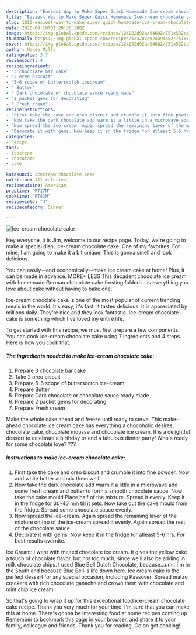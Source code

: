 ```yaml
---
description: "Easiest Way to Make Super Quick Homemade Ice-cream chocolate cake"
title: "Easiest Way to Make Super Quick Homemade Ice-cream chocolate cake"
slug: 1810-easiest-way-to-make-super-quick-homemade-ice-cream-chocolate-cake
date: 2020-09-10T01:20:36.208Z
image: https://img-global.cpcdn.com/recipes/124202d92aa94682/751x532cq70/ice-cream-chocolate-cake-recipe-main-photo.jpg
thumbnail: https://img-global.cpcdn.com/recipes/124202d92aa94682/751x532cq70/ice-cream-chocolate-cake-recipe-main-photo.jpg
cover: https://img-global.cpcdn.com/recipes/124202d92aa94682/751x532cq70/ice-cream-chocolate-cake-recipe-main-photo.jpg
author: Maude Mills
ratingvalue: 3.7
reviewcount: 4
recipeingredient:
- "3 chocolate bar cake"
- "2 oreo biscuit"
- "5-6 scope of butterscotch icecream"
- " Butter"
- " Dark chocolate or chocolate sauce ready made"
- "2 packet gems for decorating"
- " Fresh cream"
recipeinstructions:
- "First take the cake and oreo biscuit and crumble it into fine powder. Now add white butter and mix them well."
- "Now take the dark chocolate add warm it a little in a microwave add some fresh cream and butter to form a smooth chocolate sauce. Now take the cake mould Place half of the mixture. Spread it evenly. Keep it in the fridge for 30-40 min till it sets. Now take out the cake mould from the fridge. Spread some chocolate sauce evenly."
- "Now spread the ice-cream. Again spread the remaining layer of the mixture on top of the ice-cream spread it evenly. Again spread the rest of the chocolate sauce."
- "Decorate it with gems. Now keep it in the fridge for atleast 5-6 hrs. For best results overnite."
categories:
- Recipe
tags:
- icecream
- chocolate
- cake

katakunci: icecream chocolate cake 
nutrition: 111 calories
recipecuisine: American
preptime: "PT17M"
cooktime: "PT41M"
recipeyield: "4"
recipecategory: Dinner

---
```



![Ice-cream chocolate cake](https://img-global.cpcdn.com/recipes/124202d92aa94682/751x532cq70/ice-cream-chocolate-cake-recipe-main-photo.jpg)

Hey everyone, it is Jim, welcome to our recipe page. Today, we're going to make a special dish, ice-cream chocolate cake. One of my favorites. For mine, I am going to make it a bit unique. This is gonna smell and look delicious.

You can easily—and economically—make ice cream cake at home! Plus, it can be made in advance. MORE+ LESS This decadent chocolate ice cream with homemade German chocolate cake frosting folded in is everything you love about cake without having to bake one.

Ice-cream chocolate cake is one of the most popular of current trending meals in the world. It's easy, it's fast, it tastes delicious. It is appreciated by millions daily. They're nice and they look fantastic. Ice-cream chocolate cake is something which I've loved my entire life.


To get started with this recipe, we must first prepare a few components. You can cook ice-cream chocolate cake using 7 ingredients and 4 steps. Here is how you cook that.

<!--inarticleads1-->

##### The ingredients needed to make Ice-cream chocolate cake:

1. Prepare 3 chocolate bar cake
1. Take 2 oreo biscuit
1. Prepare 5-6 scope of butterscotch ice-cream
1. Prepare  Butter
1. Prepare  Dark chocolate or chocolate sauce ready made
1. Prepare 2 packet gems for decorating
1. Prepare  Fresh cream


Make the whole cake ahead and freeze until ready to serve. This make-ahead chocolate ice cream cake has everything a chocoholic desires: chocolate cake, chocolate mousse and chocolate ice cream. It is a delightful dessert to celebrate a birthday or end a fabulous dinner party! Who&#39;s ready for some chocolate love? ??? 

<!--inarticleads2-->

##### Instructions to make Ice-cream chocolate cake:

1. First take the cake and oreo biscuit and crumble it into fine powder. Now add white butter and mix them well.
1. Now take the dark chocolate add warm it a little in a microwave add some fresh cream and butter to form a smooth chocolate sauce. Now take the cake mould Place half of the mixture. Spread it evenly. Keep it in the fridge for 30-40 min till it sets. Now take out the cake mould from the fridge. Spread some chocolate sauce evenly.
1. Now spread the ice-cream. Again spread the remaining layer of the mixture on top of the ice-cream spread it evenly. Again spread the rest of the chocolate sauce.
1. Decorate it with gems. Now keep it in the fridge for atleast 5-6 hrs. For best results overnite.


Ice Cream: I went with melted chocolate ice cream. It gives the yellow cake a touch of chocolate flavor, but not too much, since we&#39;ll also be adding in milk chocolate chips. I used Blue Bell Dutch Chocolate, because…um…I&#39;m in the South and because Blue Bell is life down here. Ice cream cake is the perfect dessert for any special occasion, including Passover. Spread matzo crackers with rich chocolate ganache and crown them with chocolate and mint chip ice cream. 

So that's going to wrap it up for this exceptional food ice-cream chocolate cake recipe. Thank you very much for your time. I'm sure that you can make this at home. There's gonna be interesting food at home recipes coming up. Remember to bookmark this page in your browser, and share it to your family, colleague and friends. Thank you for reading. Go on get cooking!
